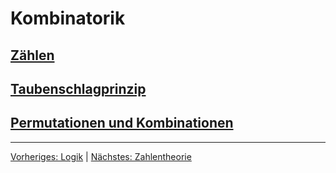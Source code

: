# Kombinatorik
## [Zählen](zaehlen.md)
## [Taubenschlagprinzip](taubenschlag.md)
## [Permutationen und Kombinationen](permutationen-kombinationen.md)
___
[Vorheriges: Logik](logik.md) | [Nächstes: Zahlentheorie](zahlentheorie.md)
